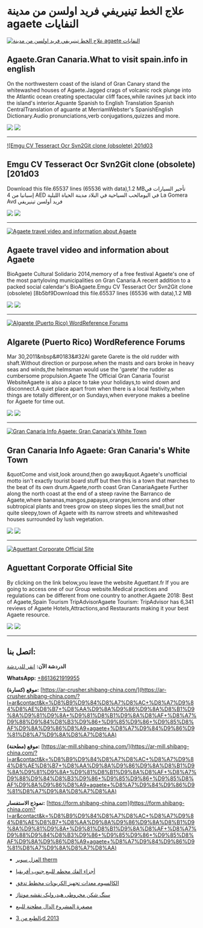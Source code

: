 # علاج الخط تينيريفي فريد اولسن من مدينة agaete النفايات

<a href="https://swt.shibang-china.com/?n=lxq&l=ar&img&k=%D8%B9%D9%84%D8%A7%D8%AC+%D8%A7%D9%84%D8%AE%D8%B7+%D8%AA%D9%8A%D9%86%D9%8A%D8%B1%D9%8A%D9%81%D9%8A+%D9%81%D8%B1%D9%8A%D8%AF+%D8%A7%D9%88%D9%84%D8%B3%D9%86+%D9%85%D9%86+%D9%85%D8%AF%D9%8A%D9%86%D8%A9+agaete+%D8%A7%D9%84%D9%86%D9%81%D8%A7%D9%8A%D8%A7%D8%AA" target="_blank">![علاج الخط تينيريفي فريد اولسن من مدينة agaete النفايات](http://static.shibang-china.com/all-800x300/37.jpg)</a>

## Agaete.Gran Canaria.What to visit spain.info in english
On the northwestern coast of the island of Gran Canary stand the whitewashed houses of Agaete.Jagged crags of volcanic rock plunge into the Atlantic ocean creating spectacular cliff faces,while ravines jut back into the island's interior.Aguante Spanish to English Translation Spanish CentralTranslation of aguante at MerriamWebster's SpanishEnglish Dictionary.Audio pronunciations,verb conjugations,quizzes and more.


<a href="https://whatsapp.shibangsoft.com/WhatsApp.php" target="_blank" title="WhatsApp">![](http://static.shibang-china.com/icon/whatsapp.png)</a> <a href="https://swt.shibang-china.com/?n=lxq&l=ar&icon&k=%D8%B9%D9%84%D8%A7%D8%AC+%D8%A7%D9%84%D8%AE%D8%B7+%D8%AA%D9%8A%D9%86%D9%8A%D8%B1%D9%8A%D9%81%D9%8A+%D9%81%D8%B1%D9%8A%D8%AF+%D8%A7%D9%88%D9%84%D8%B3%D9%86+%D9%85%D9%86+%D9%85%D8%AF%D9%8A%D9%86%D8%A9+agaete+%D8%A7%D9%84%D9%86%D9%81%D8%A7%D9%8A%D8%A7%D8%AA" target="_blank">![](http://static.shibang-china.com/icon/chat-ar.png)</a>

---

<a href="https://swt.shibang-china.com/?n=lxq&l=ar&img&k=%D8%B9%D9%84%D8%A7%D8%AC+%D8%A7%D9%84%D8%AE%D8%B7+%D8%AA%D9%8A%D9%86%D9%8A%D8%B1%D9%8A%D9%81%D9%8A+%D9%81%D8%B1%D9%8A%D8%AF+%D8%A7%D9%88%D9%84%D8%B3%D9%86+%D9%85%D9%86+%D9%85%D8%AF%D9%8A%D9%86%D8%A9+agaete+%D8%A7%D9%84%D9%86%D9%81%D8%A7%D9%8A%D8%A7%D8%AA" target="_blank">![Emgu CV Tesseract Ocr Svn2Git clone (obsolete) [201d03](http://static.shibang-china.com/all-800x300/1440.jpg)</a>

## Emgu CV Tesseract Ocr Svn2Git clone (obsolete) [201d03
Download this file.65537 lines (65536 with data),1.2 MBتأجير السيارات في إسبانيا من 4 AED في اليومالحب السياحية في البلاد مدينة الحياة الليلية La Gomera Avd فريد أولسن تينيريفي


<a href="https://whatsapp.shibangsoft.com/WhatsApp.php" target="_blank" title="WhatsApp">![](http://static.shibang-china.com/icon/whatsapp.png)</a> <a href="https://swt.shibang-china.com/?n=lxq&l=ar&icon&k=%D8%B9%D9%84%D8%A7%D8%AC+%D8%A7%D9%84%D8%AE%D8%B7+%D8%AA%D9%8A%D9%86%D9%8A%D8%B1%D9%8A%D9%81%D9%8A+%D9%81%D8%B1%D9%8A%D8%AF+%D8%A7%D9%88%D9%84%D8%B3%D9%86+%D9%85%D9%86+%D9%85%D8%AF%D9%8A%D9%86%D8%A9+agaete+%D8%A7%D9%84%D9%86%D9%81%D8%A7%D9%8A%D8%A7%D8%AA" target="_blank">![](http://static.shibang-china.com/icon/chat-ar.png)</a>

---

<a href="https://swt.shibang-china.com/?n=lxq&l=ar&img&k=%D8%B9%D9%84%D8%A7%D8%AC+%D8%A7%D9%84%D8%AE%D8%B7+%D8%AA%D9%8A%D9%86%D9%8A%D8%B1%D9%8A%D9%81%D9%8A+%D9%81%D8%B1%D9%8A%D8%AF+%D8%A7%D9%88%D9%84%D8%B3%D9%86+%D9%85%D9%86+%D9%85%D8%AF%D9%8A%D9%86%D8%A9+agaete+%D8%A7%D9%84%D9%86%D9%81%D8%A7%D9%8A%D8%A7%D8%AA" target="_blank">![Agaete travel video and information about Agaete](http://static.shibang-china.com/all-800x300/1008.jpg)</a>

## Agaete travel video and information about Agaete
BioAgaete Cultural Solidario 2014,memory of a free festival Agaete's one of the most partyloving municipalities on Gran Canaria.A recent addition to a packed social calendar's BioAgaete.Emgu CV Tesseract Ocr Svn2Git clone (obsolete) [8b5bf9Download this file.65537 lines (65536 with data),1.2 MB


<a href="https://whatsapp.shibangsoft.com/WhatsApp.php" target="_blank" title="WhatsApp">![](http://static.shibang-china.com/icon/whatsapp.png)</a> <a href="https://swt.shibang-china.com/?n=lxq&l=ar&icon&k=%D8%B9%D9%84%D8%A7%D8%AC+%D8%A7%D9%84%D8%AE%D8%B7+%D8%AA%D9%8A%D9%86%D9%8A%D8%B1%D9%8A%D9%81%D9%8A+%D9%81%D8%B1%D9%8A%D8%AF+%D8%A7%D9%88%D9%84%D8%B3%D9%86+%D9%85%D9%86+%D9%85%D8%AF%D9%8A%D9%86%D8%A9+agaete+%D8%A7%D9%84%D9%86%D9%81%D8%A7%D9%8A%D8%A7%D8%AA" target="_blank">![](http://static.shibang-china.com/icon/chat-ar.png)</a>

---

<a href="https://swt.shibang-china.com/?n=lxq&l=ar&img&k=%D8%B9%D9%84%D8%A7%D8%AC+%D8%A7%D9%84%D8%AE%D8%B7+%D8%AA%D9%8A%D9%86%D9%8A%D8%B1%D9%8A%D9%81%D9%8A+%D9%81%D8%B1%D9%8A%D8%AF+%D8%A7%D9%88%D9%84%D8%B3%D9%86+%D9%85%D9%86+%D9%85%D8%AF%D9%8A%D9%86%D8%A9+agaete+%D8%A7%D9%84%D9%86%D9%81%D8%A7%D9%8A%D8%A7%D8%AA" target="_blank">![Algarete (Puerto Rico) WordReference Forums](http://static.shibang-china.com/all-800x300/1005.jpg)</a>

## Algarete (Puerto Rico) WordReference Forums
Mar 30,2011&nbsp&#0183&#32Al garete Garete is the old rudder with shaft.Without direction or purpose.when the masts and oars broke in heavy seas and winds,the helmsman would use the 'garete' the rudder as cumbersome propulsion.Agaete The Official Gran Canaria Tourist WebsiteAgaete is also a place to take your holidays,to wind down and disconnect.A quiet place apart from when there is a local festivity,when things are totally different,or on Sundays,when everyone makes a beeline for Agaete for time out.


<a href="https://whatsapp.shibangsoft.com/WhatsApp.php" target="_blank" title="WhatsApp">![](http://static.shibang-china.com/icon/whatsapp.png)</a> <a href="https://swt.shibang-china.com/?n=lxq&l=ar&icon&k=%D8%B9%D9%84%D8%A7%D8%AC+%D8%A7%D9%84%D8%AE%D8%B7+%D8%AA%D9%8A%D9%86%D9%8A%D8%B1%D9%8A%D9%81%D9%8A+%D9%81%D8%B1%D9%8A%D8%AF+%D8%A7%D9%88%D9%84%D8%B3%D9%86+%D9%85%D9%86+%D9%85%D8%AF%D9%8A%D9%86%D8%A9+agaete+%D8%A7%D9%84%D9%86%D9%81%D8%A7%D9%8A%D8%A7%D8%AA" target="_blank">![](http://static.shibang-china.com/icon/chat-ar.png)</a>

---

<a href="https://swt.shibang-china.com/?n=lxq&l=ar&img&k=%D8%B9%D9%84%D8%A7%D8%AC+%D8%A7%D9%84%D8%AE%D8%B7+%D8%AA%D9%8A%D9%86%D9%8A%D8%B1%D9%8A%D9%81%D9%8A+%D9%81%D8%B1%D9%8A%D8%AF+%D8%A7%D9%88%D9%84%D8%B3%D9%86+%D9%85%D9%86+%D9%85%D8%AF%D9%8A%D9%86%D8%A9+agaete+%D8%A7%D9%84%D9%86%D9%81%D8%A7%D9%8A%D8%A7%D8%AA" target="_blank">![Gran Canaria Info Agaete: Gran Canaria's White Town](http://static.shibang-china.com/all-800x300/1249.jpg)</a>

## Gran Canaria Info Agaete: Gran Canaria's White Town
&quotCome and visit,look around,then go away&quot.Agaete's unofficial motto isn't exactly tourist board stuff but then this is a town that marches to the beat of its own drum.Agaete,north coast Gran CanariaAgaete Further along the north coast at the end of a steep ravine the Barranco de Agaete,where bananas,mangos,papayas,oranges,lemons and other subtropical plants and trees grow on steep slopes lies the small,but not quite sleepy,town of Agaete with its narrow streets and whitewashed houses surrounded by lush vegetation.


<a href="https://whatsapp.shibangsoft.com/WhatsApp.php" target="_blank" title="WhatsApp">![](http://static.shibang-china.com/icon/whatsapp.png)</a> <a href="https://swt.shibang-china.com/?n=lxq&l=ar&icon&k=%D8%B9%D9%84%D8%A7%D8%AC+%D8%A7%D9%84%D8%AE%D8%B7+%D8%AA%D9%8A%D9%86%D9%8A%D8%B1%D9%8A%D9%81%D9%8A+%D9%81%D8%B1%D9%8A%D8%AF+%D8%A7%D9%88%D9%84%D8%B3%D9%86+%D9%85%D9%86+%D9%85%D8%AF%D9%8A%D9%86%D8%A9+agaete+%D8%A7%D9%84%D9%86%D9%81%D8%A7%D9%8A%D8%A7%D8%AA" target="_blank">![](http://static.shibang-china.com/icon/chat-ar.png)</a>

---

<a href="https://swt.shibang-china.com/?n=lxq&l=ar&img&k=%D8%B9%D9%84%D8%A7%D8%AC+%D8%A7%D9%84%D8%AE%D8%B7+%D8%AA%D9%8A%D9%86%D9%8A%D8%B1%D9%8A%D9%81%D9%8A+%D9%81%D8%B1%D9%8A%D8%AF+%D8%A7%D9%88%D9%84%D8%B3%D9%86+%D9%85%D9%86+%D9%85%D8%AF%D9%8A%D9%86%D8%A9+agaete+%D8%A7%D9%84%D9%86%D9%81%D8%A7%D9%8A%D8%A7%D8%AA" target="_blank">![Aguettant Corporate Official Site](http://static.shibang-china.com/all-800x300/1487.jpg)</a>

## Aguettant Corporate Official Site
By clicking on the link below,you leave the website Aguettant.fr If you are going to access one of our Group website.Medical practices and regulations can be different from one country to another.Agaete 2018: Best of Agaete,Spain Tourism TripAdvisorAgaete Tourism: TripAdvisor has 6,341 reviews of Agaete Hotels,Attractions,and Restaurants making it your best Agaete resource.


<a href="https://whatsapp.shibangsoft.com/WhatsApp.php" target="_blank" title="WhatsApp">![](http://static.shibang-china.com/icon/whatsapp.png)</a> <a href="https://swt.shibang-china.com/?l=ar&icon&k=%D8%B9%D9%84%D8%A7%D8%AC+%D8%A7%D9%84%D8%AE%D8%B7+%D8%AA%D9%8A%D9%86%D9%8A%D8%B1%D9%8A%D9%81%D9%8A+%D9%81%D8%B1%D9%8A%D8%AF+%D8%A7%D9%88%D9%84%D8%B3%D9%86+%D9%85%D9%86+%D9%85%D8%AF%D9%8A%D9%86%D8%A9+agaete+%D8%A7%D9%84%D9%86%D9%81%D8%A7%D9%8A%D8%A7%D8%AA" target="_blank">![](http://static.shibang-china.com/icon/chat-ar.png)</a>

---
## اتصل بنا:

**الدردشة الآن:** [انقر للدردشة](https://swt.shibang-china.com?l=ar&contact&k=%D8%B9%D9%84%D8%A7%D8%AC+%D8%A7%D9%84%D8%AE%D8%B7+%D8%AA%D9%8A%D9%86%D9%8A%D8%B1%D9%8A%D9%81%D9%8A+%D9%81%D8%B1%D9%8A%D8%AF+%D8%A7%D9%88%D9%84%D8%B3%D9%86+%D9%85%D9%86+%D9%85%D8%AF%D9%8A%D9%86%D8%A9+agaete+%D8%A7%D9%84%D9%86%D9%81%D8%A7%D9%8A%D8%A7%D8%AA)

**WhatsApp:**  [+8613621919955](https://whatsapp.shibangsoft.com/WhatsApp.php)

**موقع (كسارة):** [https://ar-crusher.shibang-china.com/](https://ar-crusher.shibang-china.com/?l=ar&contact&k=%D8%B9%D9%84%D8%A7%D8%AC+%D8%A7%D9%84%D8%AE%D8%B7+%D8%AA%D9%8A%D9%86%D9%8A%D8%B1%D9%8A%D9%81%D9%8A+%D9%81%D8%B1%D9%8A%D8%AF+%D8%A7%D9%88%D9%84%D8%B3%D9%86+%D9%85%D9%86+%D9%85%D8%AF%D9%8A%D9%86%D8%A9+agaete+%D8%A7%D9%84%D9%86%D9%81%D8%A7%D9%8A%D8%A7%D8%AA)

**موقع (مطحنة):** [https://ar-mill.shibang-china.com/](https://ar-mill.shibang-china.com/?l=ar&contact&k=%D8%B9%D9%84%D8%A7%D8%AC+%D8%A7%D9%84%D8%AE%D8%B7+%D8%AA%D9%8A%D9%86%D9%8A%D8%B1%D9%8A%D9%81%D9%8A+%D9%81%D8%B1%D9%8A%D8%AF+%D8%A7%D9%88%D9%84%D8%B3%D9%86+%D9%85%D9%86+%D9%85%D8%AF%D9%8A%D9%86%D8%A9+agaete+%D8%A7%D9%84%D9%86%D9%81%D8%A7%D9%8A%D8%A7%D8%AA)

**نموذج الاستفسار:** [https://form.shibang-china.com](https://form.shibang-china.com?l=ar&contact&k=%D8%B9%D9%84%D8%A7%D8%AC+%D8%A7%D9%84%D8%AE%D8%B7+%D8%AA%D9%8A%D9%86%D9%8A%D8%B1%D9%8A%D9%81%D9%8A+%D9%81%D8%B1%D9%8A%D8%AF+%D8%A7%D9%88%D9%84%D8%B3%D9%86+%D9%85%D9%86+%D9%85%D8%AF%D9%8A%D9%86%D8%A9+agaete+%D8%A7%D9%84%D9%86%D9%81%D8%A7%D9%8A%D8%A7%D8%AA)

* [العزل سوبر therm](../44/%D8%A7%D9%84%D8%B9%D8%B2%D9%84%20%D8%B3%D9%88%D8%A8%D8%B1%20therm.md)

* [أجزاء الفك محطم للبيع جنوب أفريقيا](../45/%D8%A3%D8%AC%D8%B2%D8%A7%D8%A1%20%D8%A7%D9%84%D9%81%D9%83%20%D9%85%D8%AD%D8%B7%D9%85%20%D9%84%D9%84%D8%A8%D9%8A%D8%B9%20%D8%AC%D9%86%D9%88%D8%A8%20%D8%A3%D9%81%D8%B1%D9%8A%D9%82%D9%8A%D8%A7.md)

* [الكالسيوم معدات تجهيز الكربونات مخطط تدفق](../44/%D8%A7%D9%84%D9%83%D8%A7%D9%84%D8%B3%D9%8A%D9%88%D9%85%20%D9%85%D8%B9%D8%AF%D8%A7%D8%AA%20%D8%AA%D8%AC%D9%87%D9%8A%D8%B2%20%D8%A7%D9%84%D9%83%D8%B1%D8%A8%D9%88%D9%86%D8%A7%D8%AA%20%D9%85%D8%AE%D8%B7%D8%B7%20%D8%AA%D8%AF%D9%81%D9%82.md)

* [سنگ شکن مخروطی هیدرولیک نقشه مونتاژ](../41/%D8%B3%D9%86%DA%AF%20%D8%B4%DA%A9%D9%86%20%D9%85%D8%AE%D8%B1%D9%88%D8%B7%DB%8C%20%D9%87%DB%8C%D8%AF%D8%B1%D9%88%D9%84%DB%8C%DA%A9%20%D9%86%D9%82%D8%B4%D9%87%20%D9%85%D9%88%D9%86%D8%AA%D8%A7%DA%98.md)

* [مصغرة المشروع الدال مطحنة للبيع](../45/%D9%85%D8%B5%D8%BA%D8%B1%D8%A9%20%D8%A7%D9%84%D9%85%D8%B4%D8%B1%D9%88%D8%B9%20%D8%A7%D9%84%D8%AF%D8%A7%D9%84%20%D9%85%D8%B7%D8%AD%D9%86%D8%A9%20%D9%84%D9%84%D8%A8%D9%8A%D8%B9.md)

* [بالطبع من 3d 2013](../45/%D8%A8%D8%A7%D9%84%D8%B7%D8%A8%D8%B9%20%D9%85%D9%86%203d%202013.md)